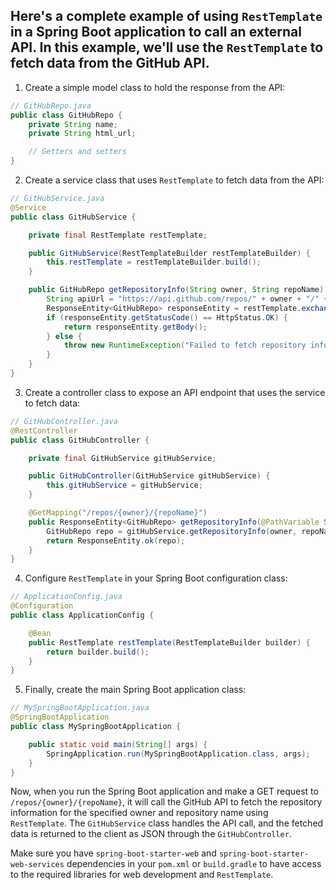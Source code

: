 ## Here's a complete example of using `RestTemplate` in a Spring Boot application to call an external API. In this example, we'll use the `RestTemplate` to fetch data from the GitHub API.

1. Create a simple model class to hold the response from the API:

```java
// GitHubRepo.java
public class GitHubRepo {
    private String name;
    private String html_url;

    // Getters and setters
}
```

2. Create a service class that uses `RestTemplate` to fetch data from the API:

```java
// GitHubService.java
@Service
public class GitHubService {

    private final RestTemplate restTemplate;

    public GitHubService(RestTemplateBuilder restTemplateBuilder) {
        this.restTemplate = restTemplateBuilder.build();
    }

    public GitHubRepo getRepositoryInfo(String owner, String repoName) {
        String apiUrl = "https://api.github.com/repos/" + owner + "/" + repoName;
        ResponseEntity<GitHubRepo> responseEntity = restTemplate.exchange(apiUrl, HttpMethod.GET, null, GitHubRepo.class);
        if (responseEntity.getStatusCode() == HttpStatus.OK) {
            return responseEntity.getBody();
        } else {
            throw new RuntimeException("Failed to fetch repository info.");
        }
    }
}
```

3. Create a controller class to expose an API endpoint that uses the service to fetch data:

```java
// GitHubController.java
@RestController
public class GitHubController {

    private final GitHubService gitHubService;

    public GitHubController(GitHubService gitHubService) {
        this.gitHubService = gitHubService;
    }

    @GetMapping("/repos/{owner}/{repoName}")
    public ResponseEntity<GitHubRepo> getRepositoryInfo(@PathVariable String owner, @PathVariable String repoName) {
        GitHubRepo repo = gitHubService.getRepositoryInfo(owner, repoName);
        return ResponseEntity.ok(repo);
    }
}
```

4. Configure `RestTemplate` in your Spring Boot configuration class:

```java
// ApplicationConfig.java
@Configuration
public class ApplicationConfig {

    @Bean
    public RestTemplate restTemplate(RestTemplateBuilder builder) {
        return builder.build();
    }
}
```

5. Finally, create the main Spring Boot application class:

```java
// MySpringBootApplication.java
@SpringBootApplication
public class MySpringBootApplication {

    public static void main(String[] args) {
        SpringApplication.run(MySpringBootApplication.class, args);
    }
}
```

Now, when you run the Spring Boot application and make a GET request to `/repos/{owner}/{repoName}`, it will call the GitHub API to fetch the repository information for the specified owner and repository name using `RestTemplate`. The `GitHubService` class handles the API call, and the fetched data is returned to the client as JSON through the `GitHubController`.

Make sure you have `spring-boot-starter-web` and `spring-boot-starter-web-services` dependencies in your `pom.xml` or `build.gradle` to have access to the required libraries for web development and `RestTemplate`.
